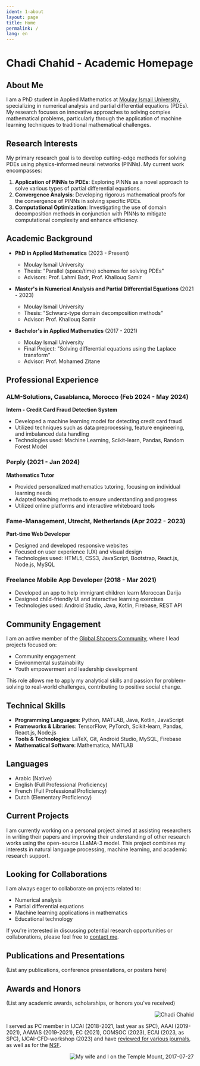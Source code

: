 ```yaml
---
ident: 1-about
layout: page
title: Home
permalink: /
lang: en
---
```


# Chadi Chahid - Academic Homepage

## About Me

I am a PhD student in Applied Mathematics at [Moulay Ismail University](http://www.umi.ac.ma/en/), specializing in numerical analysis and partial differential equations (PDEs). My research focuses on innovative approaches to solving complex mathematical problems, particularly through the application of machine learning techniques to traditional mathematical challenges.

## Research Interests

My primary research goal is to develop cutting-edge methods for solving PDEs using physics-informed neural networks (PINNs). My current work encompasses:

1. **Application of PINNs to PDEs**: Exploring PINNs as a novel approach to solve various types of partial differential equations.
2. **Convergence Analysis**: Developing rigorous mathematical proofs for the convergence of PINNs in solving specific PDEs.
3. **Computational Optimization**: Investigating the use of domain decomposition methods in conjunction with PINNs to mitigate computational complexity and enhance efficiency.

## Academic Background

- **PhD in Applied Mathematics** (2023 - Present)
  - Moulay Ismail University
  - Thesis: "Parallel (space/time) schemes for solving PDEs"
  - Advisors: Prof. Lahmi Badr, Prof. Khallouq Samir

- **Master's in Numerical Analysis and Partial Differential Equations** (2021 - 2023)
  - Moulay Ismail University
  - Thesis: "Schwarz-type domain decomposition methods"
  - Advisor: Prof. Khallouq Samir

- **Bachelor's in Applied Mathematics** (2017 - 2021)
  - Moulay Ismail University
  - Final Project: "Solving differential equations using the Laplace transform"
  - Advisor: Prof. Mohamed Zitane

## Professional Experience

### ALM-Solutions, Casablanca, Morocco (Feb 2024 - May 2024)
**Intern - Credit Card Fraud Detection System**
- Developed a machine learning model for detecting credit card fraud
- Utilized techniques such as data preprocessing, feature engineering, and imbalanced data handling
- Technologies used: Machine Learning, Scikit-learn, Pandas, Random Forest Model

### Perply (2021 - Jan 2024)
**Mathematics Tutor**
- Provided personalized mathematics tutoring, focusing on individual learning needs
- Adapted teaching methods to ensure understanding and progress
- Utilized online platforms and interactive whiteboard tools

### Fame-Management, Utrecht, Netherlands (Apr 2022 - 2023)
**Part-time Web Developer**
- Designed and developed responsive websites
- Focused on user experience (UX) and visual design
- Technologies used: HTML5, CSS3, JavaScript, Bootstrap, React.js, Node.js, MySQL

### Freelance Mobile App Developer (2018 - Mar 2021)
- Developed an app to help immigrant children learn Moroccan Darija
- Designed child-friendly UI and interactive learning exercises
- Technologies used: Android Studio, Java, Kotlin, Firebase, REST API

## Community Engagement

I am an active member of the [Global Shapers Community](https://www.globalshapers.org/), where I lead projects focused on:
- Community engagement
- Environmental sustainability
- Youth empowerment and leadership development

This role allows me to apply my analytical skills and passion for problem-solving to real-world challenges, contributing to positive social change.

## Technical Skills

- **Programming Languages**: Python, MATLAB, Java, Kotlin, JavaScript
- **Frameworks & Libraries**: TensorFlow, PyTorch, Scikit-learn, Pandas, React.js, Node.js
- **Tools & Technologies**: LaTeX, Git, Android Studio, MySQL, Firebase
- **Mathematical Software**: Mathematica, MATLAB

## Languages

- Arabic (Native)
- English (Full Professional Proficiency)
- French (Full Professional Proficiency)
- Dutch (Elementary Proficiency)

## Current Projects

I am currently working on a personal project aimed at assisting researchers in writing their papers and improving their understanding of other research works using the open-source LLaMA-3 model. This project combines my interests in natural language processing, machine learning, and academic research support.

## Looking for Collaborations

I am always eager to collaborate on projects related to:
- Numerical analysis
- Partial differential equations
- Machine learning applications in mathematics
- Educational technology

If you're interested in discussing potential research opportunities or collaborations, please feel free to [contact me](mailto:ch.chahid@edu.umi.ac.ma).

## Publications and Presentations

(List any publications, conference presentations, or posters here)

## Awards and Honors

(List any academic awards, scholarships, or honors you've received)

<p style="text-align: right;">
<img src='/images/profile_picture.jpg' alt='Chadi Chahid'/>
</p>

I served as PC member in IJCAI (2018-2021, last year as SPC), AAAI (2019-2021), AAMAS (2019-2021), EC (2021), COMSOC (2023), ECAI (2023, as SPC), IJCAI-CFD-workshop (2023) and have [reviewed for various journals](https://www.webofscience.com/wos/author/record/706840), as well as for the [NSF](https://www.nsf.org/).

<p style='display:none'>
In addition to research, I have many years of experience [programming in various languages][6].
</p>

<p style="text-align: right;">
<img src='/images/temple_mount_20170727_012.jpg' alt='My wife and I on the Temple Mount, 2017-07-27'/>
</p>

[1]: {{site.baseurl}}/topics/{{page.lang}}/fairness
[2]: {{site.baseurl}}/topics/{{page.lang}}/auctions
[3]: {{site.baseurl}}/topics/{{page.lang}}/repeatedgames
[4]: {{site.baseurl}}/topics/{{page.lang}}/negochat
[5]: {{site.baseurl}}/topics/{{page.lang}}/hebnlp
[6]: {{site.baseurl}}/pages/{{page.lang}}/code
[7]: {{site.baseurl}}/topics/{{page.lang}}/tnk
[8]: {{site.baseurl}}/pages/{{page.lang}}/wishlist
[research]: {{site.baseurl}}/papers/ResearchProgram-ISF-712-20.pdf
[ya]: https://sites.google.com/site/aumannbiu/
[ah]: http://u.cs.biu.ac.il/~avinatan/
[phd]: {{site.baseurl}}/papers/Erel-Segal-Halevi-PhD-Thesis.pdf
[biucs]: http://cs.biu.ac.il/
[arielcs]: https://www.ariel.ac.il/wp/cs/en/
[ratio]: http://www.ratio.huji.ac.il/
